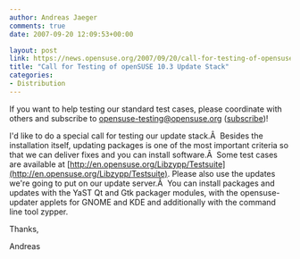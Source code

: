 ```yaml
---
author: Andreas Jaeger
comments: true
date: 2007-09-20 12:09:53+00:00

layout: post
link: https://news.opensuse.org/2007/09/20/call-for-testing-of-opensuse-103-update-stack/
title: "Call for Testing of openSUSE 10.3 Update Stack"
categories:
- Distribution
---
```

If you want to help testing our standard test cases, please coordinate with others and subscribe to [opensuse-testing@opensuse.org](http://lists.opensuse.org/opensuse-testing/) ([subscribe](mailto:opensuse-testing+subscribe@opensuse.org))!

I'd like to do a special call for testing our update stack.Â  Besides the installation itself, updating packages is one of the most important criteria so that we can deliver fixes and you can install software.Â  Some test cases are available at [http://en.opensuse.org/Libzypp/Testsuite](http://en.opensuse.org/Libzypp/Testsuite). Please also use the updates we're going to put on our update server.Â  You can install packages and updates with the YaST Qt and Gtk packager modules, with the opensuse-updater applets for GNOME and KDE and additionally with the command line tool zypper.

Thanks,

Andreas	
